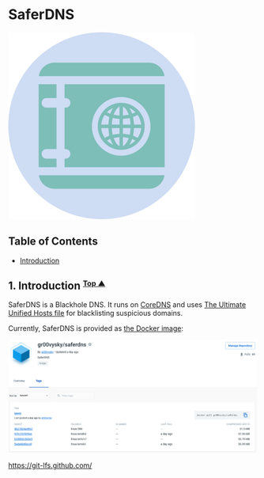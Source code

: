 # SaferDNS

![](/img/logo.svg)

## <a name="table-of-contents"></a> Table of Contents
* [Introduction](#intro)

## 1. <a name="intro"></a> Introduction <small><sup>[Top ▲](#table-of-contents)</sup></small>

SaferDNS is a Blackhole DNS. It runs on [CoreDNS](https://github.com/coredns/coredns) and uses [The Ultimate Unified Hosts file](https://github.com/Ultimate-Hosts-Blacklist/Ultimate.Hosts.Blacklist) for blacklisting suspicious domains.

Currently, SaferDNS is provided as [the Docker image](https://hub.docker.com/r/gr00vysky/saferdns):

![](/img/docker_registry.png)


https://git-lfs.github.com/